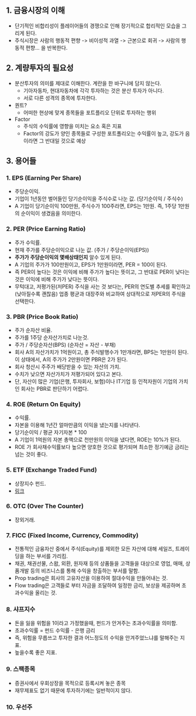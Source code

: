 ## 1. 금융시장의 이해

- 단기적인 비합리성이 플레이어들의 경쟁으로 인해 장기적으로 합리적인 모습을 그리게 된다.
- 주식시장은 사람의 행동적 편향 -> 비이성적 과열 -> 근본으로 회귀 -> 사람의 행동적 편향... 을 반복한다.

## 2. 계량투자의 필요성

- 분산투자의 의미를 제대로 이해한다. 계란을 한 바구니에 담지 않는다.
  - 기아자동차, 현대자동차에 각각 투자하는 것은 분산 투자가 아니다.
  - 서로 다른 성격의 종목에 투자한다.
- 퀀트?
  - 어떠한 현상에 맞게 종목들을 포트플리오 단위로 투자하는 행위
- Factor
  - 주식의 수익률에 영향을 미치는 요소 혹은 지표
  - Factor의 강도가 양인 종목들로 구성한 포트폴리오는 수익률이 높고, 강도가 음이라면 그 반대일 것으로 예상

## 3. 용어들

### 1. EPS (Earning Per Share)

- 주당순이익.
- 기업이 1년동안 벌어들인 당기순이익을 주식수로 나눈 값. (당기순이익 / 주식수)
- A 기업이 당기순이익 100만원, 주식수가 100주라면, EPS는 1만원. 즉, 1주당 1만원의 순이익이 생겼음을 의미한다.

### 2. PER (Price Earning Ratio)

- 주가 수익률.
- 현재 주가를 주당순이익으로 나눈 값. (주가 / 주당순이익(EPS))
- **주가가 주당순이익의 몇배상태인지** 알수 있게 된다.
- A 기업의 주가가 100만원이고, EPS가 1만원이라면, PER = 100이 된다.
- 즉 PER이 높다는 것은 이익에 비해 주가가 높다는 뜻이고, 그 반대로 PER이 낮다는 것은 이익에 비해 주가가 낮다는 뜻이다.
- 무턱대고, 저평가된(저PER) 주식을 사는 것 보다는, PER의 연도별 추세를 확인하고(낮아질수록 괜찮음) 업종 평균과 대장주와 비교하여 상대적으로 저PER의 주식을 선택한다.

### 3. PBR (Price Book Ratio)

- 주가 순자산 비율.
- 주가를 1주당 순자산가치로 나눈것.
- 주가 / 주당순자산(BPS) (순자산 = 자산 - 부채)
- 회사 A의 자산가치가 1억원이고, 총 주식발행수가 1만개라면, BPS는 1만원이 된다. 이 상태에서, A의 주가가 2만원이면 PBR은 2가 된다.
- 회사 청산시 주주가 배당받을 수 있는 자산의 가치.
- 수치가 낮으면 자산가치가 저평가되어 있다고 본다.
- 단, 자산이 많은 기업(은행, 투자회사, 보험)이나 IT기업 등 인적자원이 기업의 가치인 회사는 PBR로 판단하기 어렵다.

### 4. ROE (Return On Equity)

- 수익률.
- 자본을 이용해 1년간 얼마만큼의 이익을 냈는지를 나타낸다.
- 당기순이익 / 평균 자기자본 \* 100
- A 기업이 1억원의 자본 총액으로 천만원의 이익을 냈다면, ROE는 10%가 된다.
- ROE 가 회사채수익률보다 높으면 양호한 것으로 평가되며 최소한 정기예금 금리는 넘는 것이 좋다.

### 5. ETF (Exchange Traded Fund)

- 상장지수 펀드.
- [링크](https://banksalad.com/contents/%EC%9D%B8%EB%8D%B1%EC%8A%A4%ED%8E%80%EB%93%9C-ETF%ED%88%AC%EC%9E%90-%EC%9D%B4%ED%95%B4%ED%95%98%EA%B8%B0-%EA%B0%9C%EB%85%90%EB%B6%80%ED%84%B0-%ED%88%AC%EC%9E%90-%EC%8B%9C-%EC%A3%BC%EC%9D%98%EC%82%AC%ED%95%AD%EA%B9%8C%EC%A7%80-xNWgO)

### 6. OTC (Over The Counter)

- 장외거래.

### 7. FICC (Fixed Income, Currency, Commodity)

- 전통적인 금융자산 중에서 주식(Equity)를 제외한 모든 자산에 대해 세일즈, 트레이딩을 하는 부서를 가리킴.
- 채권, 채권선물, 스왑, 외환, 원자재 등의 상품들을 고객들을 대상으로 영업, 매매, 상품개발 등의 비즈니스를 통해 수익을 창출하는 부서를 말함.
- Prop trading은 회사의 고유자산을 이용하여 절대수익을 만들어내는 것.
- Flow trading은 고객들로 부터 자금을 조달하여 일정한 금리, 보상을 제공하며 초과수익을 올리는 것.

### 8. 샤프지수

- 돈을 잃을 위험을 1이라고 가정했을때, 펀드가 안겨주는 초과수익률을 의미함.
- 초과수익률 = 펀드 수익률 - 은행 금리
- 즉, 위험을 무릅쓰고 투자한 결과 어느정도의 수익을 안겨주었느냐를 말해주는 지표.
- 높을수록 좋은 지표.

### 9. 스팩종목

- 증권사에서 우회상장을 목적으로 등록시켜 놓은 종목
- 재무제표도 없기 때문에 투자하기에는 일반적이지 않다.

### 10. 우선주
